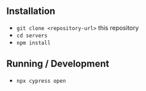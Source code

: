 ## Installation

* `git clone <repository-url>` this repository
* `cd servers`
* `npm install`

## Running / Development

* `npx cypress open`
